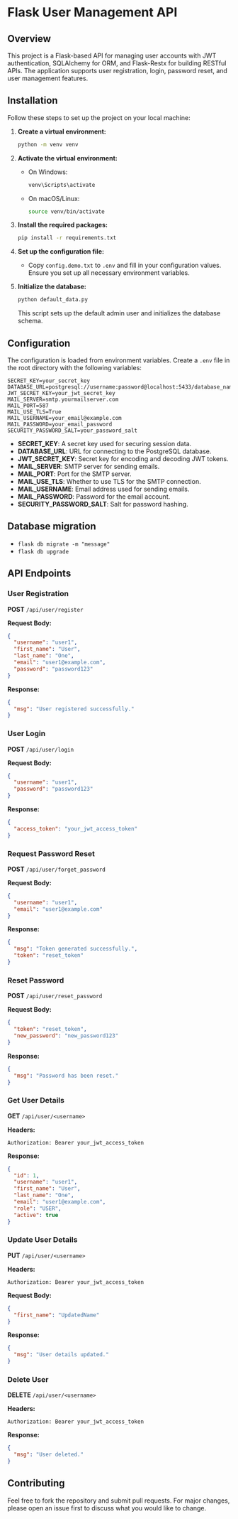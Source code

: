 # Flask User Management API

## Overview

This project is a Flask-based API for managing user accounts with JWT authentication, SQLAlchemy for ORM, and Flask-Restx for building RESTful APIs. The application supports user registration, login, password reset, and user management features.

## Installation

Follow these steps to set up the project on your local machine:

1. **Create a virtual environment:**

   ```bash
   python -m venv venv
   ```

2. **Activate the virtual environment:**

   - On Windows:

     ```bash
     venv\Scripts\activate
     ```

   - On macOS/Linux:

     ```bash
     source venv/bin/activate
     ```

3. **Install the required packages:**

   ```bash
   pip install -r requirements.txt
   ```

4. **Set up the configuration file:**

   - Copy `config.demo.txt` to `.env` and fill in your configuration values. Ensure you set up all necessary environment variables.

5. **Initialize the database:**

   ```bash
   python default_data.py
   ```

   This script sets up the default admin user and initializes the database schema.

## Configuration

The configuration is loaded from environment variables. Create a `.env` file in the root directory with the following variables:

```
SECRET_KEY=your_secret_key
DATABASE_URL=postgresql://username:password@localhost:5433/database_name
JWT_SECRET_KEY=your_jwt_secret_key
MAIL_SERVER=smtp.yourmailserver.com
MAIL_PORT=587
MAIL_USE_TLS=True
MAIL_USERNAME=your_email@example.com
MAIL_PASSWORD=your_email_password
SECURITY_PASSWORD_SALT=your_password_salt
```

- **SECRET_KEY**: A secret key used for securing session data.
- **DATABASE_URL**: URL for connecting to the PostgreSQL database.
- **JWT_SECRET_KEY**: Secret key for encoding and decoding JWT tokens.
- **MAIL_SERVER**: SMTP server for sending emails.
- **MAIL_PORT**: Port for the SMTP server.
- **MAIL_USE_TLS**: Whether to use TLS for the SMTP connection.
- **MAIL_USERNAME**: Email address used for sending emails.
- **MAIL_PASSWORD**: Password for the email account.
- **SECURITY_PASSWORD_SALT**: Salt for password hashing.

## Database migration

- `flask db migrate -m "message"`
- `flask db upgrade`

## API Endpoints

### User Registration

**POST** `/api/user/register`

**Request Body:**

```json
{
  "username": "user1",
  "first_name": "User",
  "last_name": "One",
  "email": "user1@example.com",
  "password": "password123"
}
```

**Response:**

```json
{
  "msg": "User registered successfully."
}
```

### User Login

**POST** `/api/user/login`

**Request Body:**

```json
{
  "username": "user1",
  "password": "password123"
}
```

**Response:**

```json
{
  "access_token": "your_jwt_access_token"
}
```

### Request Password Reset

**POST** `/api/user/forget_password`

**Request Body:**

```json
{
  "username": "user1",
  "email": "user1@example.com"
}
```

**Response:**

```json
{
  "msg": "Token generated successfully.",
  "token": "reset_token"
}
```

### Reset Password

**POST** `/api/user/reset_password`

**Request Body:**

```json
{
  "token": "reset_token",
  "new_password": "new_password123"
}
```

**Response:**

```json
{
  "msg": "Password has been reset."
}
```

### Get User Details

**GET** `/api/user/<username>`

**Headers:**

```http
Authorization: Bearer your_jwt_access_token
```

**Response:**

```json
{
  "id": 1,
  "username": "user1",
  "first_name": "User",
  "last_name": "One",
  "email": "user1@example.com",
  "role": "USER",
  "active": true
}
```

### Update User Details

**PUT** `/api/user/<username>`

**Headers:**

```http
Authorization: Bearer your_jwt_access_token
```

**Request Body:**

```json
{
  "first_name": "UpdatedName"
}
```

**Response:**

```json
{
  "msg": "User details updated."
}
```

### Delete User

**DELETE** `/api/user/<username>`

**Headers:**

```http
Authorization: Bearer your_jwt_access_token
```

**Response:**

```json
{
  "msg": "User deleted."
}
```

## Contributing

Feel free to fork the repository and submit pull requests. For major changes, please open an issue first to discuss what you would like to change.
